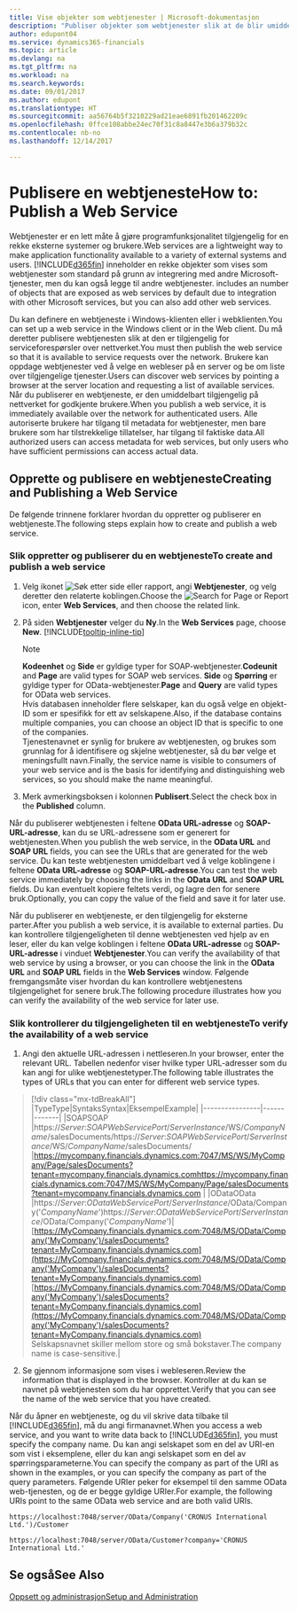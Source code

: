 ```yaml
---
title: Vise objekter som webtjenester | Microsoft-dokumentasjon
description: "Publiser objekter som webtjenester slik at de blir umiddelbart tilgjengelige på nettverket."
author: edupont04
ms.service: dynamics365-financials
ms.topic: article
ms.devlang: na
ms.tgt_pltfrm: na
ms.workload: na
ms.search.keywords: 
ms.date: 09/01/2017
ms.author: edupont
ms.translationtype: HT
ms.sourcegitcommit: aa56764b5f3210229ad21eae6891fb201462209c
ms.openlocfilehash: 0ffce108abbe24ec70f31c8a8447e3b6a379b32c
ms.contentlocale: nb-no
ms.lasthandoff: 12/14/2017

---
```

# <a name="how-to-publish-a-web-service"></a><span data-ttu-id="82302-103">Publisere en webtjeneste</span><span class="sxs-lookup"><span data-stu-id="82302-103">How to: Publish a Web Service</span></span>
<span data-ttu-id="82302-104">Webtjenester er en lett måte å gjøre programfunksjonalitet tilgjengelig for en rekke eksterne systemer og brukere.</span><span class="sxs-lookup"><span data-stu-id="82302-104">Web services are a lightweight way to make application functionality available to a variety of external systems and users.</span></span> [!INCLUDE[d365fin](includes/d365fin_md.md)]<span data-ttu-id="82302-105"> inneholder en rekke objekter som vises som webtjenester som standard på grunn av integrering med andre Microsoft-tjenester, men du kan også legge til andre webtjenester.</span><span class="sxs-lookup"><span data-stu-id="82302-105"> includes an number of objects that are exposed as web services by default due to integration with other Microsoft services, but you can also add other web services.</span></span>  

<span data-ttu-id="82302-106">Du kan definere en webtjeneste i Windows-klienten eller i webklienten.</span><span class="sxs-lookup"><span data-stu-id="82302-106">You can set up a web service in the Windows client or in the Web client.</span></span> <span data-ttu-id="82302-107">Du må deretter publisere webtjenesten slik at den er tilgjengelig for serviceforespørsler over nettverket.</span><span class="sxs-lookup"><span data-stu-id="82302-107">You must then publish the web service so that it is available to service requests over the network.</span></span> <span data-ttu-id="82302-108">Brukere kan oppdage webtjenester ved å velge en webleser på en server og be om liste over tilgjengelige tjenester.</span><span class="sxs-lookup"><span data-stu-id="82302-108">Users can discover web services by pointing a browser at the server location and requesting a list of available services.</span></span> <span data-ttu-id="82302-109">Når du publiserer en webtjeneste, er den umiddelbart tilgjengelig på nettverket for godkjente brukere.</span><span class="sxs-lookup"><span data-stu-id="82302-109">When you publish a web service, it is immediately available over the network for authenticated users.</span></span> <span data-ttu-id="82302-110">Alle autoriserte brukere har tilgang til metadata for webtjenester, men bare brukere som har tilstrekkelige tillatelser, har tilgang til faktiske data.</span><span class="sxs-lookup"><span data-stu-id="82302-110">All authorized users can access metadata for web services, but only users who have sufficient permissions can access actual data.</span></span>

## <a name="creating-and-publishing-a-web-service"></a><span data-ttu-id="82302-111">Opprette og publisere en webtjeneste</span><span class="sxs-lookup"><span data-stu-id="82302-111">Creating and Publishing a Web Service</span></span>  
<span data-ttu-id="82302-112">De følgende trinnene forklarer hvordan du oppretter og publiserer en webtjeneste.</span><span class="sxs-lookup"><span data-stu-id="82302-112">The following steps explain how to create and publish a web service.</span></span>  

### <a name="to-create-and-publish-a-web-service"></a><span data-ttu-id="82302-113">Slik oppretter og publiserer du en webtjeneste</span><span class="sxs-lookup"><span data-stu-id="82302-113">To create and publish a web service</span></span>  

1.  <span data-ttu-id="82302-114">Velg ikonet ![Søk etter side eller rapport](media/ui-search/search_small.png "Søk etter side eller rapport"), angi **Webtjenester**, og velg deretter den relaterte koblingen.</span><span class="sxs-lookup"><span data-stu-id="82302-114">Choose the ![Search for Page or Report](media/ui-search/search_small.png "Search for Page or Report icon") icon, enter **Web Services**, and then choose the related link.</span></span>  
2.  <span data-ttu-id="82302-115">På siden **Webtjenester** velger du **Ny**.</span><span class="sxs-lookup"><span data-stu-id="82302-115">In the **Web Services** page, choose **New**.</span></span> [!INCLUDE[tooltip-inline-tip](includes/tooltip-inline-tip_md.md)]  

    > [!NOTE]  
    >  <span data-ttu-id="82302-116">**Kodeenhet** og **Side** er gyldige typer for SOAP-webtjenester.</span><span class="sxs-lookup"><span data-stu-id="82302-116">**Codeunit** and **Page** are valid types for SOAP web services.</span></span> <span data-ttu-id="82302-117">**Side** og **Spørring** er gyldige typer for OData-webtjenester.</span><span class="sxs-lookup"><span data-stu-id="82302-117">**Page** and **Query** are valid types for OData web services.</span></span>  
    <span data-ttu-id="82302-118">Hvis databasen inneholder flere selskaper, kan du også velge en objekt-ID som er spesifikk for ett av selskapene.</span><span class="sxs-lookup"><span data-stu-id="82302-118">Also, if the database contains multiple companies, you can choose an object ID that is specific to one of the companies.</span></span>  
    <span data-ttu-id="82302-119">Tjenestenavnet er synlig for brukere av webtjenesten, og brukes som grunnlag for å identifisere og skjelne webtjenester, så du bør velge et meningsfullt navn.</span><span class="sxs-lookup"><span data-stu-id="82302-119">Finally, the service name is visible to consumers of your web service and is the basis for identifying and distinguishing web services, so you should make the name meaningful.</span></span>

3.  <span data-ttu-id="82302-120">Merk avmerkingsboksen i kolonnen **Publisert**.</span><span class="sxs-lookup"><span data-stu-id="82302-120">Select the check box in the **Published** column.</span></span>  

<span data-ttu-id="82302-121">Når du publiserer webtjenesten i feltene **OData URL-adresse** og **SOAP-URL-adresse**, kan du se URL-adressene som er generert for webtjenesten.</span><span class="sxs-lookup"><span data-stu-id="82302-121">When you publish the web service, in the **OData URL** and **SOAP URL** fields, you can see the URLs that are generated for the web service.</span></span> <span data-ttu-id="82302-122">Du kan teste webtjenesten umiddelbart ved å velge koblingene i feltene **OData URL-adresse** og **SOAP-URL-adresse**.</span><span class="sxs-lookup"><span data-stu-id="82302-122">You can test the web service immediately by choosing the links in the **OData URL** and **SOAP URL** fields.</span></span> <span data-ttu-id="82302-123">Du kan eventuelt kopiere feltets verdi, og lagre den for senere bruk.</span><span class="sxs-lookup"><span data-stu-id="82302-123">Optionally, you can copy the value of the field and save it for later use.</span></span>  

<span data-ttu-id="82302-124">Når du publiserer en webtjeneste, er den tilgjengelig for eksterne parter.</span><span class="sxs-lookup"><span data-stu-id="82302-124">After you publish a web service, it is available to external parties.</span></span> <span data-ttu-id="82302-125">Du kan kontrollere tilgjengeligheten til denne webtjenesten ved hjelp av en leser, eller du kan velge koblingen i feltene **OData URL-adresse** og **SOAP-URL-adresse** i vinduet **Webtjenester**.</span><span class="sxs-lookup"><span data-stu-id="82302-125">You can verify the availability of that web service by using a browser, or you can choose the link in the **OData URL** and **SOAP URL** fields in the **Web Services** window.</span></span> <span data-ttu-id="82302-126">Følgende fremgangsmåte viser hvordan du kan kontrollere webtjenestens tilgjengelighet for senere bruk.</span><span class="sxs-lookup"><span data-stu-id="82302-126">The following procedure illustrates how you can verify the availability of the web service for later use.</span></span>  

### <a name="to-verify-the-availability-of-a-web-service"></a><span data-ttu-id="82302-127">Slik kontrollerer du tilgjengeligheten til en webtjeneste</span><span class="sxs-lookup"><span data-stu-id="82302-127">To verify the availability of a web service</span></span>  

1.  <span data-ttu-id="82302-128">Angi den aktuelle URL-adressen i nettleseren.</span><span class="sxs-lookup"><span data-stu-id="82302-128">In your browser, enter the relevant URL.</span></span> <span data-ttu-id="82302-129">Tabellen nedenfor viser hvilke typer URL-adresser som du kan angi for ulike webtjenestetyper.</span><span class="sxs-lookup"><span data-stu-id="82302-129">The following table illustrates the types of URLs that you can enter for different web service types.</span></span>  
> [!div class="mx-tdBreakAll"]
> |<span data-ttu-id="82302-130">Type</span><span class="sxs-lookup"><span data-stu-id="82302-130">Type</span></span>|<span data-ttu-id="82302-131">Syntaks</span><span class="sxs-lookup"><span data-stu-id="82302-131">Syntax</span></span>|<span data-ttu-id="82302-132">Eksempel</span><span class="sxs-lookup"><span data-stu-id="82302-132">Example</span></span>|
> |----------------|------|-------|
> |<span data-ttu-id="82302-133">SOAP</span><span class="sxs-lookup"><span data-stu-id="82302-133">SOAP</span></span> |<span data-ttu-id="82302-134">https://*Server*:*SOAPWebServicePort*/*ServerInstance*/WS/*CompanyName*/salesDocuments/</span><span class="sxs-lookup"><span data-stu-id="82302-134">https://*Server*:*SOAPWebServicePort*/*ServerInstance*/WS/*CompanyName*/salesDocuments/</span></span> |<span data-ttu-id="82302-135">https://mycompany.financials.dynamics.com:7047/MS/WS/MyCompany/Page/salesDocuments?tenant=mycompany.financials.dynamics.com</span><span class="sxs-lookup"><span data-stu-id="82302-135">https://mycompany.financials.dynamics.com:7047/MS/WS/MyCompany/Page/salesDocuments?tenant=mycompany.financials.dynamics.com</span></span> |
> |<span data-ttu-id="82302-136">OData</span><span class="sxs-lookup"><span data-stu-id="82302-136">OData</span></span> |<span data-ttu-id="82302-137">https://*Server*:*ODataWebServicePort*/*ServerInstance*/OData/Company('*CompanyName*')</span><span class="sxs-lookup"><span data-stu-id="82302-137">https://*Server*:*ODataWebServicePort*/*ServerInstance*/OData/Company('*CompanyName*')</span></span>|<span data-ttu-id="82302-138">[https://MyCompany.financials.dynamics.com:7048/MS/OData/Company('MyCompany')/salesDocuments?tenant=MyCompany.financials.dynamics.com](https://MyCompany.financials.dynamics.com:7048/MS/OData/Company('MyCompany')/salesDocuments?tenant=MyCompany.financials.dynamics.com)</span><span class="sxs-lookup"><span data-stu-id="82302-138">[https://MyCompany.financials.dynamics.com:7048/MS/OData/Company('MyCompany')/salesDocuments?tenant=MyCompany.financials.dynamics.com](https://MyCompany.financials.dynamics.com:7048/MS/OData/Company('MyCompany')/salesDocuments?tenant=MyCompany.financials.dynamics.com)</span></span> <br />    <span data-ttu-id="82302-139">Selskapsnavnet skiller mellom store og små bokstaver.</span><span class="sxs-lookup"><span data-stu-id="82302-139">The company name is case-sensitive.</span></span>|

2.  <span data-ttu-id="82302-140">Se gjennom informasjone som vises i webleseren.</span><span class="sxs-lookup"><span data-stu-id="82302-140">Review the information that is displayed in the browser.</span></span> <span data-ttu-id="82302-141">Kontroller at du kan se navnet på webtjenesten som du har opprettet.</span><span class="sxs-lookup"><span data-stu-id="82302-141">Verify that you can see the name of the web service that you have created.</span></span>  

<span data-ttu-id="82302-142">Når du åpner en webtjeneste, og du vil skrive data tilbake til [!INCLUDE[d365fin](includes/d365fin_md.md)], må du angi firmanavnet.</span><span class="sxs-lookup"><span data-stu-id="82302-142">When you access a web service, and you want to write data back to [!INCLUDE[d365fin](includes/d365fin_md.md)], you must specify the company name.</span></span> <span data-ttu-id="82302-143">Du kan angi selskapet som en del av URI-en som vist i eksemplene, eller du kan angi selskapet som en del av spørringsparameterne.</span><span class="sxs-lookup"><span data-stu-id="82302-143">You can specify the company as part of the URI as shown in the examples, or you can specify the company as part of the query parameters.</span></span> <span data-ttu-id="82302-144">Følgende URIer peker for eksempel til den samme OData web-tjenesten, og de er begge gyldige URIer.</span><span class="sxs-lookup"><span data-stu-id="82302-144">For example, the following URIs point to the same OData web service and are both valid URIs.</span></span>  

```  
https://localhost:7048/server/OData/Company('CRONUS International Ltd.')/Customer  
```  

```  
https://localhost:7048/server/OData/Customer?company='CRONUS International Ltd.'  
```  

## <a name="see-also"></a><span data-ttu-id="82302-145">Se også</span><span class="sxs-lookup"><span data-stu-id="82302-145">See Also</span></span>  
[<span data-ttu-id="82302-146">Oppsett og administrasjon</span><span class="sxs-lookup"><span data-stu-id="82302-146">Setup and Administration</span></span>](admin-setup-and-administration.md)  

